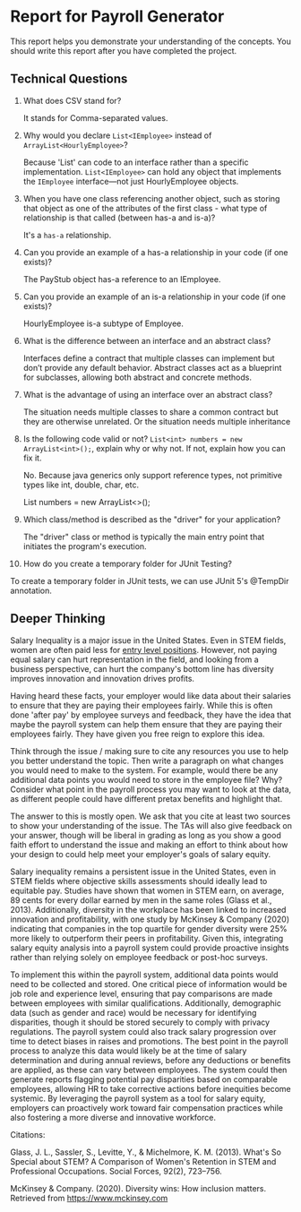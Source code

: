 # Report for Payroll Generator

This report helps you demonstrate your understanding of the concepts. You should write this report after you have completed the project. 

## Technical Questions

1. What does CSV stand for? 

    It stands for Comma-separated values.

2. Why would you declare `List<IEmployee>` instead of `ArrayList<HourlyEmployee>`?

    Because 'List<IEmployee>' can code to an interface rather than a specific implementation. `List<IEmployee>` can hold any object that implements the `IEmployee` interface—not just HourlyEmployee objects.

3. When you have one class referencing another object, such as storing that object as one of the attributes of the first class - what type of relationship is that called (between has-a and is-a)?

    It's a `has-a` relationship.

4. Can you provide an example of a has-a relationship in your code (if one exists)?

   The PayStub object has-a reference to an IEmployee.

5. Can you provide an example of an is-a relationship in your code (if one exists)?

   HourlyEmployee is-a subtype of Employee.

6. What is the difference between an interface and an abstract class?

   Interfaces define a contract that multiple classes can implement but don’t provide any default behavior. Abstract classes act as a blueprint for subclasses, allowing both abstract and concrete methods.

7. What is the advantage of using an interface over an abstract class?

   The situation needs multiple classes to share a common contract but they are otherwise unrelated. Or the situation needs multiple inheritance

8. Is the following code valid or not? `List<int> numbers = new ArrayList<int>();`, explain why or why not. If not, explain how you can fix it. 
   
   No. Because java generics only support reference types, not primitive types like int, double, char, etc.

   List<Integer> numbers = new ArrayList<>();

9. Which class/method is described as the "driver" for your application? 

   The "driver" class or method is typically the main entry point that initiates the program's execution.

10. How do you create a temporary folder for JUnit Testing?
   
   To create a temporary folder in JUnit tests, we can use JUnit 5's @TempDir annotation.

## Deeper Thinking 

Salary Inequality is a major issue in the United States. Even in STEM fields, women are often paid less for [entry level positions](https://www.gsb.stanford.edu/insights/whats-behind-pay-gap-stem-jobs). However, not paying equal salary can hurt representation in the field, and looking from a business perspective, can hurt the company's bottom line has diversity improves innovation and innovation drives profits. 

Having heard these facts, your employer would like data about their salaries to ensure that they are paying their employees fairly. While this is often done 'after pay' by employee surveys and feedback, they have the idea that maybe the payroll system can help them ensure that they are paying their employees fairly. They have given you free reign to explore this idea.

Think through the issue / making sure to cite any resources you use to help you better understand the topic. Then write a paragraph on what changes you would need to make to the system. For example, would there be any additional data points you would need to store in the employee file? Why? Consider what point in the payroll process you may want to look at the data, as different people could have different pretax benefits and highlight that. 

The answer to this is mostly open. We ask that you cite at least two sources to show your understanding of the issue. The TAs will also give feedback on your answer, though will be liberal in grading as long as you show a good faith effort to understand the issue and making an effort to think about how your design to could help meet your employer's goals of salary equity. 

Salary inequality remains a persistent issue in the United States, even in STEM fields where objective skills assessments should ideally lead to equitable pay. Studies have shown that women in STEM earn, on average, 89 cents for every dollar earned by men in the same roles (Glass et al., 2013). Additionally, diversity in the workplace has been linked to increased innovation and profitability, with one study by McKinsey & Company (2020) indicating that companies in the top quartile for gender diversity were 25% more likely to outperform their peers in profitability. Given this, integrating salary equity analysis into a payroll system could provide proactive insights rather than relying solely on employee feedback or post-hoc surveys.

To implement this within the payroll system, additional data points would need to be collected and stored. One critical piece of information would be job role and experience level, ensuring that pay comparisons are made between employees with similar qualifications. Additionally, demographic data (such as gender and race) would be necessary for identifying disparities, though it should be stored securely to comply with privacy regulations. The payroll system could also track salary progression over time to detect biases in raises and promotions. The best point in the payroll process to analyze this data would likely be at the time of salary determination and during annual reviews, before any deductions or benefits are applied, as these can vary between employees. The system could then generate reports flagging potential pay disparities based on comparable employees, allowing HR to take corrective actions before inequities become systemic. By leveraging the payroll system as a tool for salary equity, employers can proactively work toward fair compensation practices while also fostering a more diverse and innovative workforce.

Citations:

Glass, J. L., Sassler, S., Levitte, Y., & Michelmore, K. M. (2013). What's So Special about STEM? A Comparison of Women's Retention in STEM and Professional Occupations. Social Forces, 92(2), 723–756.

McKinsey & Company. (2020). Diversity wins: How inclusion matters. Retrieved from https://www.mckinsey.com